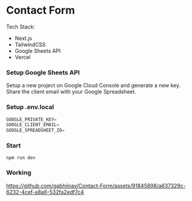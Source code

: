 # Contact Form

Tech Stack:

- Next.js
- TailwindCSS
- Google Sheets API
- Vercel

### Setup Google Sheets API

Setup a new project on Google Cloud Console and generate a new key. Share the client email with your Google Spreadsheet.

### Setup .env.local

```js
GOOGLE_PRIVATE_KEY=
GOOGLE_CLIENT_EMAIL=
GOOGLE_SPREADSHEET_ID=
```

### Start

```shell
npm run dev
```

### Working

https://github.com/gabhiinav/Contact-Form/assets/91845898/a637329c-6232-4cef-a8a6-532fa2edf7c4








